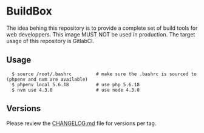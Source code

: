 BuildBox
========

The idea behing this repository is to provide a complete set of build tools for web developpers. This
image MUST NOT be used in production. The target usage of this repository is GitlabCI.

Usage
-----

      $ source /root/.bashrc         # make sure the .bashrc is sourced to (phpenv and nvm are available)
      $ phpenv local 5.6.18          # use php 5.6.18
      $ nvm use 4.3.0                # use node 4.3.0


Versions
--------

Please review the [CHANGELOG.md](CHANGELOG.md) file for versions per tag.